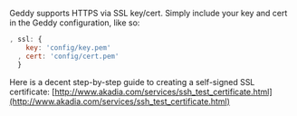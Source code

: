 Geddy supports HTTPS via SSL key/cert. Simply include your key and cert in the
Geddy configuration, like so:

```javascript
, ssl: {
    key: 'config/key.pem'
  , cert: 'config/cert.pem'
  }
```

Here is a decent step-by-step guide to creating a self-signed SSL certificate:
[http://www.akadia.com/services/ssh_test_certificate.html](http://www.akadia.com/services/ssh_test_certificate.html)
